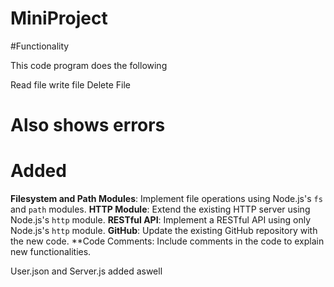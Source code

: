 
# MiniProject

#Functionality

This code program does the following

Read file
write file
Delete File

# Also shows errors

# Added
**Filesystem and Path Modules**: Implement file operations using Node.js's `fs` and `path` modules.
**HTTP Module**: Extend the existing HTTP server using Node.js's `http` module.
**RESTful API**: Implement a RESTful API using only Node.js's `http` module.
**GitHub**: Update the existing GitHub repository with the new code.
**Code Comments: Include comments in the code to explain new functionalities.

User.json and Server.js added aswell
